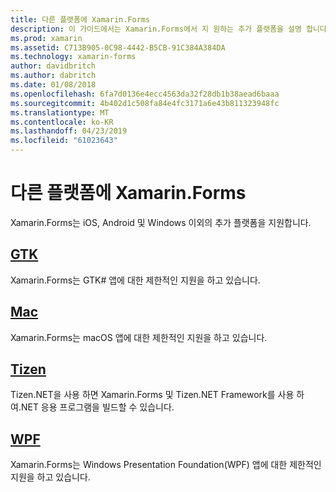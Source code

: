 ```yaml
---
title: 다른 플랫폼에 Xamarin.Forms
description: 이 가이드에서는 Xamarin.Forms에서 지 원하는 추가 플랫폼을 설명 합니다.
ms.prod: xamarin
ms.assetid: C713B905-0C98-4442-B5CB-91C384A384DA
ms.technology: xamarin-forms
author: davidbritch
ms.author: dabritch
ms.date: 01/08/2018
ms.openlocfilehash: 6fa7d0136e4ecc4563da32f28db1b38aead6baaa
ms.sourcegitcommit: 4b402d1c508fa84e4fc3171a6e43b811323948fc
ms.translationtype: MT
ms.contentlocale: ko-KR
ms.lasthandoff: 04/23/2019
ms.locfileid: "61023643"
---
```

# <a name="xamarinforms-other-platforms"></a>다른 플랫폼에 Xamarin.Forms

Xamarin.Forms는 iOS, Android 및 Windows 이외의 추가 플랫폼을 지원합니다.

## <a name="gtkgtkmd"></a>[GTK](gtk.md)

Xamarin.Forms는 GTK# 앱에 대한 제한적인 지원을 하고 있습니다.

## <a name="macmacmd"></a>[Mac](mac.md)

Xamarin.Forms는 macOS 앱에 대한 제한적인 지원을 하고 있습니다.

## <a name="tizentizenmd"></a>[Tizen](tizen.md)

Tizen.NET을 사용 하면 Xamarin.Forms 및 Tizen.NET Framework를 사용 하 여.NET 응용 프로그램을 빌드할 수 있습니다.

## <a name="wpfwpfmd"></a>[WPF](wpf.md)

Xamarin.Forms는 Windows Presentation Foundation(WPF) 앱에 대한 제한적인 지원을 하고 있습니다.
